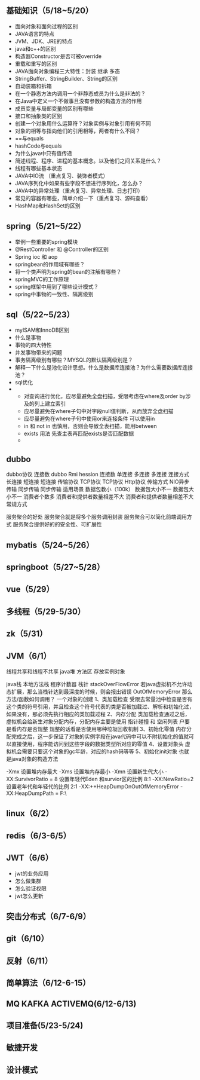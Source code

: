 ## 基础知识（5/18~5/20）

- 面向对象和面向过程的区别
- JAVA语言的特点
- JVM、JDK、JRE的特点
- java和c++的区别
- 构造器Constructor是否可被override
- 重载和重写的区别
- JAVA面向对象编程三大特性：封装 继承 多态
- StringBuffer、StringBuilder、String的区别
- 自动装箱和拆箱
- 在一个静态方法内调用一个非静态成员为什么是非法的？
- 在Java中定义一个不做事且没有参数的构造方法的作用
- 成员变量与局部变量的区别有哪些
- 接口和抽象类的区别
- 创建一个对象用什么运算符？对象实例与对象引用有何不同
- 对象的相等与指向他们的引用相等，两者有什么不同？
- ==与equals
- hashCode与equals
- 为什么java中只有值传递
- 简述线程、程序、进程的基本概念。以及他们之间关系是什么？
- 线程有哪些基本状态
- JAVA中IO流 （重点复习、装饰者模式）
- JAVA序列化中如果有些字段不想进行序列化，怎么办？
- JAVA中的异常处理（重点复习、异常处理、日志打印）
- 常见的容器有哪些，简单介绍一下（重点复习、源码查看）
- HashMap和HashSet的区别

## spring（5/21~5/22）

- 举例一些重要的spring模块
- @RestController 和 @Controller的区别
- Spring ioc 和 aop
- springbean的作用域有哪些？
- 将一个类声明为spring的bean的注解有哪些？
- springMVC的工作原理
- spring框架中用到了哪些设计模式？
- spring中事物的一致性、隔离级别

## sql（5/22~5/23）

- myISAM和InnoDB区别
- 什么是事物
- 事物的四大特性
- 并发事物带来的问题
- 事务隔离级别有哪些？MYSQL的默认隔离级别是？
- 解释一下什么是池化设计思想。什么是数据库连接池？为什么需要数据库连接池？
- sql优化
- - 对查询进行优化，应尽量避免全盘扫描，受限考虑在where及order by涉及的列上建立索引
  - 应尽量避免在where子句中对字段null值判断，从而放弃全盘扫描
  - 应尽量避免在where子句中使用or来连接条件 可以使用in
  - in 和 not in 也慎用，否则会导致全表扫描，能用between
  - exists 用法 先查主表再匹配exists是否匹配数据
  - 
## dubbo
dubbo协议
连接数 dubbo Rmi hession
连接数 单连接 多连接 多连接
连接方式 长连接 短连接 短连接
传输协议 TCP协议 TCP协议 Http协议
传输方式 NIO异步传输 同步传输 同步传输
适用场景 数据包教小（100k） 数据包大小不一 数据包大小不一
		 消费者个数多 消费者和提供者数量相差不大 消费者和提供者数量相差不大
		 常规方式

服务聚合的好处
服务聚合就是将多个服务调用封装
服务聚合可以简化前端调用方式
服务聚合提供好的的安全性、可扩展性

## mybatis（5/24~5/26）

## springboot（5/27~5/28）

## vue（5/29）

## 多线程（5/29-5/30）

## zk（5/31）

## JVM（6/1）
线程共享和线程不共享
java堆 方法区
存放实例对象

java栈 本地方法栈 程序计数器
栈针
stackOverFlowError
若java虚拟机不允许动态扩展，那么当栈针达到最深度的时候，则会报出错误
OutOfMemoryError
那么方法/函数如何调用？
一个对象的创建
1、类加载检查
受限去常量池中检查是否有这个类的符号引用，并且检查这个符号代表的类是否被加载过、解析和初始化过，如果没有，那必须先执行相应的类加载过程
2、内存分配
类加载检查通过之后，虚拟机会给新生对象分配内存，分配内存主要是使用 指针碰撞 和 空闲列表 户要是看内存是否规整 规整的话看是否使用哪种垃圾回收机制
3、初始化零值
内存分配完成之后，这一步保证了对象的实例字段在java代码中可以不附初始化的值就可以直接使用，程序能访问到这些字段的数据类型所对应的零值
4、设置对象头
虚拟机会需要只要这个对象的gc年龄，对应的hash码等等
5、初始化init对象
也就是java对象的构造方法

-Xmx 设置堆内存最大
-Xms 设置堆内存最小
-Xmn 设置新生代大小
-XX:SurvivorRatio = 8 设置年轻代Eden 和survior区的比例 8:1
-XX:NewRatio=2 设置老年代和年轻代的比例 2:1
-XX:++HeapDumpOnOutOfMemoryError -XX:HeapDumpPath = F:\
## linux（6/2）

## redis（6/3-6/5）

## JWT（6/6）
- jwt的业务应用
- 怎么做集群
- 怎么验证权限
- jwt怎么更新
## 突击分布式（6/7-6/9）

## git（6/10）

## 反射（6/11）

## 简单算法（6/12-6-15）

## MQ KAFKA ACTIVEMQ(6/12-6/13)

## 项目准备(5/23-5/24)

## 敏捷开发

## 设计模式



